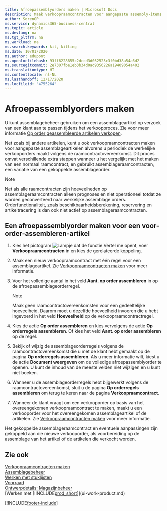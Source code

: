 ```yaml
---
title: Afroepassemblyorders maken | Microsoft Docs
description: Maak verkoopraamcontracten voor aangepaste assembly-items voordat u periodiek de feitelijke verkooporders maakt volgens de raamcontractovereenkomst.
author: SorenGP
ms.service: dynamics365-business-central
ms.topic: article
ms.devlang: na
ms.tgt_pltfrm: na
ms.workload: na
ms.search.keywords: kit, kitting
ms.date: 10/01/2020
ms.author: edupont
ms.openlocfilehash: 93ff6228855c2dccd3d032523c3f0bd38a54a6d2
ms.sourcegitcommit: 2e7307fbe1eb3b34d0ad9356226a19409054a402
ms.translationtype: HT
ms.contentlocale: nl-NL
ms.lasthandoff: 12/17/2020
ms.locfileid: "4755264"
---
```

# <a name="create-blanket-assembly-orders"></a>Afroepassemblyorders maken
U kunt assemblagebeheer gebruiken om een assemblageartikel op verzoek van een klant aan te passen tijdens het verkoopproces. Zie voor meer informatie [Op order geassembleerde artikelen verkopen](assembly-how-to-sell-items-assembled-to-order.md).  

 Net zoals bij andere artikelen, kunt u ook verkoopraamcontracten maken voor aangepaste assemblageartikelen alvorens u periodiek de werkelijke verkooporders maakt volgens de raamcontractovereenkomst. Dit proces omvat verschillende extra stappen wanneer u het vergelijkt met het maken van een normaal raamcontract, en gebruikt assemblageraamcontracten, een variatie van een gekoppelde assemblageorder.

> [!NOTE]  
>  Net als alle raamcontracten zijn hoeveelheden op assemblageraamcontracten alleen prognoses en niet operationeel totdat ze worden geconverteerd naar werkelijke assemblage orders. Orderfunctionaliteit, zoals beschikbaarheidsberekening, reservering en artikeltracering is dan ook niet actief op assemblageraamcontracten.  

## <a name="to-create-a-blanket-assembly-order-for-an-assemble-to-order-item"></a>Een afroepassemblyorder maken voor een voor-order-assembleren-artikel  
1. Kies het pictogram ![Lampje dat de functie Vertel me opent](media/ui-search/search_small.png "Vertel me wat u wilt doen"), voer **Verkoopraamcontracten** in en kies de gerelateerde koppeling.  
2. Maak een nieuw verkoopraamcontract met één regel voor een assemblageartikel. Zie [Verkoopraamcontracten maken](sales-how-to-create-blanket-sales-orders.md) voor meer informatie.  
3. Voer het volledige aantal in het veld **Aant. op order assembleren** in op de afroepassemblageorderregel.

    > [!NOTE]  
    >  Maak geen raamcontractovereenkomsten voor een gedeeltelijke hoeveelheid. Daarom moet u dezelfde hoeveelheid invoeren die u hebt ingevoerd in het veld **Hoeveelheid** op de verkoopraamcontractregel.  

4. Kies de actie **Op order assembleren** en kies vervolgens de actie **Op orderregels assembleren**. Of kies het veld **Aant. op order assembleren** op de regel.  
5. Bekijk of wijzig de assemblageorderregels volgens de raamcontractovereenkomst die u met de klant hebt gemaakt op de pagina **Op orderregels assembleren**. Als u meer informatie wilt, kiest u de actie **Document weergeven** om de volledige afroepassemblyorder te openen. U kunt de inhoud van de meeste velden niet wijzigen en u kunt niet boeken.  
6. Wanneer u de assemblageorderregels hebt bijgewerkt volgens de raamcontractovereenkomst, sluit u de pagina **Op orderregels assembleren** om terug te keren naar de pagina **Verkoopraamcontract**.  
7. Wanneer de klant vraagt om een verkooporder op basis van het overeengekomen verkoopraamcontract te maken, maakt u een verkooporder voor het overeengekomen assemblageartikel of de artikelen. Zie [Verkoopraamcontracten maken](sales-how-to-create-blanket-sales-orders.md) voor meer informatie.

Het gekoppelde assemblageraamcontract en eventuele aanpassingen zijn gekoppeld aan die nieuwe verkooporder, als voorbereiding op de assemblage van het artikel of de artikelen die verkocht worden.  

## <a name="see-also"></a>Zie ook
[Verkoopraamcontracten maken](sales-how-to-create-blanket-sales-orders.md)  
[Assemblagebeheer](assembly-assemble-items.md)  
[Werken met stuklijsten](inventory-how-work-BOMs.md)  
[Voorraad](inventory-manage-inventory.md)  
[Ontwerpdetails: Magazijnbeheer](design-details-warehouse-management.md)  
[Werken met [!INCLUDE[prod_short](includes/prod_short.md)]](ui-work-product.md)


[!INCLUDE[footer-include](includes/footer-banner.md)]